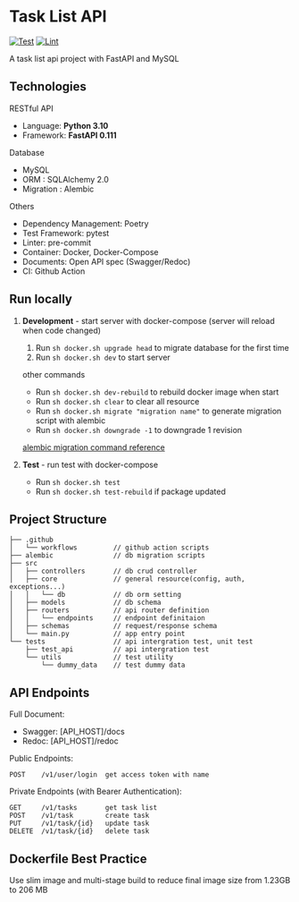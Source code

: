 # Task List API

[![Test](https://github.com/yk9331/task_list_api/actions/workflows/test.yml/badge.svg?branch=master)](https://github.com/yk9331/task_list_api/actions/workflows/test.yml)
[![Lint](https://github.com/yk9331/task_list_api/actions/workflows/lint.yml/badge.svg?branch=master)](https://github.com/yk9331/task_list_api/actions/workflows/lint.yml)


A task list api project with FastAPI and MySQL

## Technologies
RESTful API
- Language: **Python 3.10**
- Framework: **FastAPI 0.111**

Database
- MySQL
- ORM : SQLAlchemy 2.0
- Migration : Alembic

Others
- Dependency Management: Poetry
- Test Framework: pytest
- Linter: pre-commit
- Container: Docker, Docker-Compose
- Documents: Open API spec (Swagger/Redoc)
- CI: Github Action

## Run locally

1. **Development** - start server with docker-compose (server will reload when code changed)
    1. Run `sh docker.sh upgrade head` to migrate database for the first time
    2. Run `sh docker.sh dev` to start server

    other commands
    - Run `sh docker.sh dev-rebuild` to rebuild docker image when start
    - Run  `sh docker.sh clear` to clear all resource
    - Run `sh docker.sh migrate "migration name"` to generate migration script with alembic
    - Run `sh docker.sh downgrade -1` to downgrade 1 revision

    [alembic migration command reference](https://alembic.sqlalchemy.org/en/latest/tutorial.html#create-a-migration-script)

2. **Test** - run test with docker-compose

    - Run  `sh docker.sh test`
    - Run  `sh docker.sh test-rebuild` if package updated

## Project Structure
```
├── .github
│   └── workflows         // github action scripts
├── alembic               // db migration scripts
├── src
│   ├── controllers       // db crud controller
│   ├── core              // general resource(config, auth, exceptions...)
│   │   └── db            // db orm setting
│   ├── models            // db schema
│   ├── routers           // api router definition
│   │   └── endpoints     // endpoint definitaion
│   ├── schemas           // request/response schema
│   └── main.py           // app entry point
└── tests                 // api intergration test, unit test
    ├── test_api          // api intergration test
    └── utils             // test utility
        └── dummy_data    // test dummy data
```

## API Endpoints
Full Document:
- Swagger: [API_HOST]/docs
- Redoc: [API_HOST]/redoc

Public Endpoints:
```
POST    /v1/user/login  get access token with name
```

Private Endpoints (with Bearer Authentication):
```
GET     /v1/tasks       get task list
POST    /v1/task        create task
PUT     /v1/task/{id}   update task
DELETE  /v1/task/{id}   delete task
```

## Dockerfile Best Practice
Use slim image and multi-stage build to reduce final image size from 1.23GB to 206 MB

